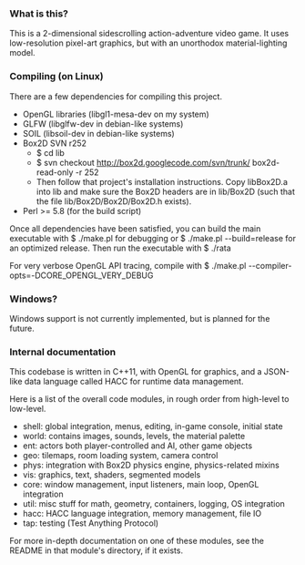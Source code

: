 ### What is this?

This is a 2-dimensional sidescrolling action-adventure video game.  It uses
low-resolution pixel-art graphics, but with an unorthodox material-lighting
model.

### Compiling (on Linux)

There are a few dependencies for compiling this project.
 - OpenGL libraries (libgl1-mesa-dev on my system)
 - GLFW (libglfw-dev in debian-like systems)
 - SOIL (libsoil-dev in debian-like systems)
 - Box2D SVN r252
    - $ cd lib
    - $ svn checkout http://box2d.googlecode.com/svn/trunk/ box2d-read-only -r 252
    - Then follow that project's installation instructions.  Copy libBox2D.a
       into lib and make sure the Box2D headers are in lib/Box2D (such that the
       file lib/Box2D/Box2D/Box2D.h exists).
 - Perl >= 5.8 (for the build script)

Once all dependencies have been satisfied, you can build the main executable with
    $ ./make.pl
for debugging or
    $ ./make.pl --build=release
for an optimized release.  Then run the executable with
    $ ./rata

For very verbose OpenGL API tracing, compile with
    $ ./make.pl --compiler-opts=-DCORE_OPENGL_VERY_DEBUG

### Windows?

Windows support is not currently implemented, but is planned for the future.

### Internal documentation

This codebase is written in C++11, with OpenGL for graphics, and a JSON-like
data language called HACC for runtime data management.

Here is a list of the overall code modules, in rough order from high-level
to low-level.
 - shell: global integration, menus, editing, in-game console, initial state
 - world: contains images, sounds, levels, the material palette
 - ent: actors both player-controlled and AI, other game objects
 - geo: tilemaps, room loading system, camera control
 - phys: integration with Box2D physics engine, physics-related mixins
 - vis: graphics, text, shaders, segmented models
 - core: window management, input listeners, main loop, OpenGL integration
 - util: misc stuff for math, geometry, containers, logging, OS integration
 - hacc: HACC language integration, memory management, file IO
 - tap: testing (Test Anything Protocol)

For more in-depth documentation on one of these modules, see the README in
that module's directory, if it exists.



